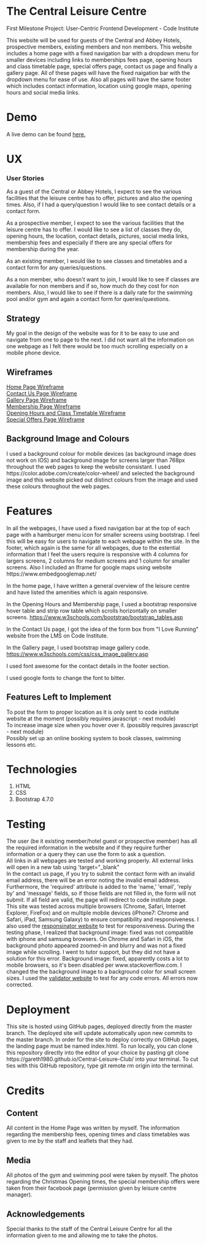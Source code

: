 <h1>The Central Leisure Centre</h1>
<p>First Milestone Project: User-Centric Frontend Development - Code Institute</p>
<p>This website will be used for guests of the Central and Abbey Hotels, prospective members, 
existing members and non members. This website includes a home page with a fixed navigation bar with a 
dropdown menu for smaller devices including links to memberships fees page, opening hours and class 
timetable page, special offers page, contact us page and finally a gallery page. All of these pages 
will have the fixed naigation bar with the dropdown menu for ease of use. Also all pages will have the 
same footer which includes contact information, location using google maps, opening hours and social media links.</p>

<h1>Demo</h1>
<p>A live demo can be found <a target="_blank" href="https://gareth1980.github.io/Central-Leisure-Club/">here.</a></p>

<h1>UX</h1>
<h3>User Stories</h3>
<p>As a guest of the Central or Abbey Hotels, I expect to see the various facilities
that the leisure centre has to offer, pictures and also the opening times. Also, if I had a query/question
I would like to see contact details or a contact form.</p>
<p>As a prospective member, I expect to see the various facilities that the leisure centre has to offer.
I would like to see a list of classes they do, opening hours, the location, contact details, pictures, social media links, membership fees
and especially if there are any special offers for membership during the year.</p>
<p>As an existing member, I would like to see classes and timetables and a contact form for any queries/questions.</p>
<p>As a non member, who doesn't want to join, I would like to see if classes are available for non members 
and if so, how much do they cost for non members. Also, I would like to see if there is a daily rate  for the swimming pool and/or gym 
and again a contact form for queries/questions.</p>

<h2>Strategy</h2>
<p>My goal in the design of the website was for it to be easy to use and navigate from one to page to the next.
I did not want all the information on one webpage as I felt there would be too much scrolling especially
 on a mobile phone device.</p>

<h2>Wireframes</h2>
<a target="_blank" href="https://github.com/Gareth1980/Central-Leisure-Club/blob/master/wireframes/homepage.jpg">Home Page Wireframe</a><br>
<a target="_blank" href="https://github.com/Gareth1980/Central-Leisure-Club/blob/master/wireframes/contactuspage.jpg">Contact Us Page Wireframe</a><br>
<a target="_blank" href="https://github.com/Gareth1980/Central-Leisure-Club/blob/master/wireframes/gallerypage.jpg">Gallery Page Wireframe</a><br>
<a target="_blank" href="https://github.com/Gareth1980/Central-Leisure-Club/blob/master/wireframes/membershippage.jpg">Membership Page Wireframe</a><br>
<a target="_blank" href="https://github.com/Gareth1980/Central-Leisure-Club/blob/master/wireframes/openinghrspage.jpg">Opening Hours and Class Timetable Wireframe</a><br>
<a target="_blank" href="https://github.com/Gareth1980/Central-Leisure-Club/blob/master/wireframes/specialofferspage.jpg">Special Offers Page Wireframe</a>

<h2>Background Image and Colours</h2>
<p>I used a background colour for mobile devices (as background image does not work on IOS) and background image for screens larger than 768px throughout the web pages to keep the website consistant. I used https://color.adobe.com/create/color-wheel/ 
and selected the background image and this website picked out distinct colours from the image and used these colours throughout the web pages.</p>

<h1>Features</h1>
In all the webpages, I have used a fixed navigation bar at the top of each page with a hamburger menu icon for smaller screens using bootstrap. 
I feel this will be easy for users to navigate to each webpage within the site. In the footer, which again is the same for all webpages, due to 
the estential information that I feel the users require is responsive with 4 columns for largers screens, 2 columns for medium screens and 1 
column for smaller screens. Also I included an Iframe for google maps using website https://www.embedgooglemap.net/<br>

In the home page, I have written a general overview of the leisure centre and have listed the amenities which is again responsive.<br>

In the Opening Hours and Membership page, I used a bootstrap responsive hover table and strip row table which scrolls horizontally on smaller screens. https://www.w3schools.com/bootstrap/bootstrap_tables.asp<br>

In the Contact Us page, I got the idea of the form box from "I Love Running" website from the LMS on Code Institute.

In the Gallery page, I used bootstrap image gallery code. https://www.w3schools.com/css/css_image_gallery.asp<br>

I used font awesome for the contact details in the footer section.<br>

I used google fonts to change the font to bitter.<br>

<h2>Features Left to Implement</h2>
To post the form to proper location as it is only sent to code institute website at the moment (possibly requires javascript - next module)<br>
To increase image size when you hover over it. (possibly requires javascript - next module)<br>
Possibly set up an online booking system to book classes, swimming lessons etc.
<h1>Technologies</h1>
<ol>
<li>HTML</li>
<li>CSS</li>
<li>Bootstrap 4.7.0</li>
</ol>

<h1>Testing</h1>
The user (be it existing member/hotel guest or prospective member)
has all the required information in the website and if they require 
further information or a query they can use the form to ask a question.<br>
All links in all webpages are tested and working properly. All external links 
will open in a new tab using 'target="_blank"<br> In the contact 
us page, if you try to submit the contact form with an invalid email address, 
there will be an error noting the invalid email address. Furthermore, the 'required' 
attribute is added to the 'name,' 'email', 'reply by' and 'message' fields, so if those fields 
are not filled in, the form will not submit. If all field are valid, the page will redirect to code 
institute page.<br>
This site was tested across multiple browsers (Chrome, Safari, Internet Explorer, FireFox) and on 
multiple mobile devices (iPhone7: Chrome and Safari, iPad, Samsung Galaxy) to ensure compatibility 
and responsiveness. I also used the <a target="_blank" href="http://www.responsinator.com/">responsinator website</a> to test for responsiveness. During the testing phase, I realized that background image: fixed was not 
compatible with iphone and samsung browsers. On Chrome and Safari in iOS, the background photo appeared zoomed-in 
and blurry and was not a fixed image while scrolling. I went to tutor support, but they did not have a solution for this error.
Background image: fixed, apparently costs a lot to mobile browsers, so it's been disabled per www.stackoverflow.com. I changed the the background image to a background color for small screen sizes.
I used the  <a target="_blank" href="https://validator.w3.org/">validator website</a> to test for any code errors. All errors now corrected.


<h1>Deployment</h1>
<p>This site is hosted using GitHub pages, deployed directly from the master branch. 
The deployed site will update automatically upon new commits to the master branch. 
In order for the site to deploy correctly on GitHub pages, the landing page must be 
named index.html. To run locally, you can clone this repository directly into the 
editor of your choice by pasting git clone 
https://gareth1980.github.io/Central-Leisure-Club/
into your terminal. To cut ties with this GitHub repository, type git remote rm origin 
into the terminal.</p>

<h1>Credits</h1>

<h2>Content</h2>
<p>All content in the Home Page was written by myself. The information regarding 
the membership fees, opening times and class timetables was given to me by the staff
and leaflets that they had.</p>

<h2>Media</h2>
<p>All photos of the gym and swimming pool were taken by myself. The photos regarding the Christmas Opening times, 
the special membership offers were taken from their facebook page (permission given by leisure centre manager).</p>

<h2>Acknowledgements</h2>
Special thanks to the staff of the Central Leisure Centre for all the information given to me and allowing me to take the photos.







